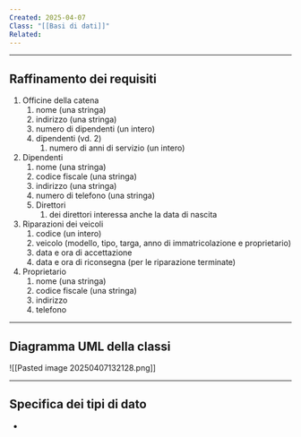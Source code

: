 ```yaml
---
Created: 2025-04-07
Class: "[[Basi di dati]]"
Related:
---
```

---
## Raffinamento dei requisiti
1. Officine della catena
	1. nome (una stringa)
	2. indirizzo (una stringa)
	3. numero di dipendenti (un intero)
	4. dipendenti (vd. 2)
		1. numero di anni di servizio (un intero)
2. Dipendenti
	1. nome (una stringa)
	2. codice fiscale (una stringa)
	3. indirizzo (una stringa)
	4. numero di telefono (una stringa)
	5. Direttori
		1. dei direttori interessa anche la data di nascita
3. Riparazioni dei veicoli
	1. codice (un intero)
	2. veicolo (modello, tipo, targa, anno di immatricolazione e proprietario)
	3. data e ora di accettazione
	4. data e ora di riconsegna (per le riparazione terminate)
4. Proprietario
	1. nome (una stringa)
	2. codice fiscale (una stringa)
	3. indirizzo
	4. telefono

---
## Diagramma UML della classi
![[Pasted image 20250407132128.png]]

---
## Specifica dei tipi di dato
- 